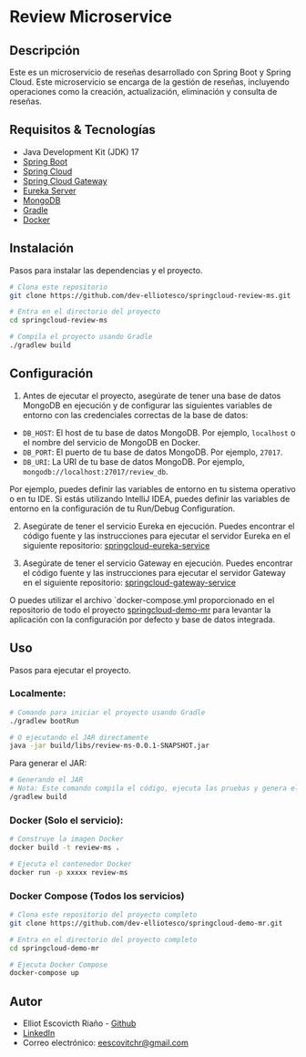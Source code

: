 # Review Microservice 

## Descripción
Este es un microservicio de reseñas desarrollado con Spring Boot y Spring Cloud.
Este microservicio se encarga de la gestión de reseñas, incluyendo operaciones
como la creación, actualización, eliminación y consulta de reseñas.


## Requisitos & Tecnologías
- Java Development Kit (JDK) 17
- [Spring Boot](https://spring.io/projects/spring-boot)
- [Spring Cloud](https://spring.io/projects/spring-cloud)
- [Spring Cloud Gateway](https://spring.io/projects/spring-cloud-gateway)
- [Eureka Server](https://cloud.spring.io/spring-cloud-netflix/multi/multi_spring-cloud-eureka-server.html)
- [MongoDB](https://www.mongodb.com/)
- [Gradle](https://gradle.org/)
- [Docker](https://www.docker.com/)

## Instalación
Pasos para instalar las dependencias y el proyecto.

```bash
# Clona este repositorio
git clone https://github.com/dev-elliotesco/springcloud-review-ms.git

# Entra en el directorio del proyecto
cd springcloud-review-ms

# Compila el proyecto usando Gradle
./gradlew build

```

## Configuración
1. Antes de ejecutar el proyecto, asegúrate de tener una base de datos MongoDB en ejecución
   y de configurar las siguientes variables de entorno con las credenciales correctas de la base de datos:

- `DB_HOST`: El host de tu base de datos MongoDB. Por ejemplo, `localhost` o el nombre del servicio de MongoDB en Docker.
- `DB_PORT`: El puerto de tu base de datos MongoDB. Por ejemplo, `27017`.
- `DB_URI`: La URI de tu base de datos MongoDB. Por ejemplo, `mongodb://localhost:27017/review_db`.

Por ejemplo, puedes definir las variables de entorno en tu sistema operativo o en tu IDE. Si estás
utilizando IntelliJ IDEA, puedes definir las variables de entorno en la configuración de tu
Run/Debug Configuration.

2. Asegúrate de tener el servicio Eureka en ejecución.
   Puedes encontrar el código fuente y las instrucciones para ejecutar el servidor
   Eureka en el siguiente repositorio: [springcloud-eureka-service](https://github.com/dev-elliotesco/springcloud-eureka-service)

3. Asegúrate de tener el servicio Gateway en ejecución.
   Puedes encontrar el código fuente y las instrucciones para ejecutar el servidor
   Gateway en el siguiente repositorio: [springcloud-gateway-service](https://github.com/dev-elliotesco/springcloud-gateway-service)

O  puedes utilizar el archivo `docker-compose.yml  proporcionado en el repositorio de todo el proyecto
[springcloud-demo-mr](https://github.com/dev-elliotesco/springcloud-demo-mr) para levantar la aplicación con la
configuración por defecto y base de datos integrada.

## Uso
Pasos para ejecutar el proyecto.

### Localmente:

```bash
# Comando para iniciar el proyecto usando Gradle
./gradlew bootRun
```

```bash
# O ejecutando el JAR directamente
java -jar build/libs/review-ms-0.0.1-SNAPSHOT.jar
```
Para generar el JAR:

```bash
# Generando el JAR
# Nota: Este comando compila el código, ejecuta las pruebas y genera el JAR
/gradlew build
```

### Docker (Solo el servicio):

```bash
# Construye la imagen Docker
docker build -t review-ms .

# Ejecuta el contenedor Docker
docker run -p xxxxx review-ms
```

### Docker Compose (Todos los servicios)

```bash
# Clona este repositorio del proyecto completo
git clone https://github.com/dev-elliotesco/springcloud-demo-mr.git

# Entra en el directorio del proyecto completo
cd springcloud-demo-mr

# Ejecuta Docker Compose
docker-compose up
```

## Autor
- Elliot Escovicth Riaño - [Github](https://github.com/dev-elliotesco)
- [LinkedIn](https://https://www.linkedin.com/in/elliot-escovitch-580007205/)
- Correo electrónico: eescovitchr@gmail.com